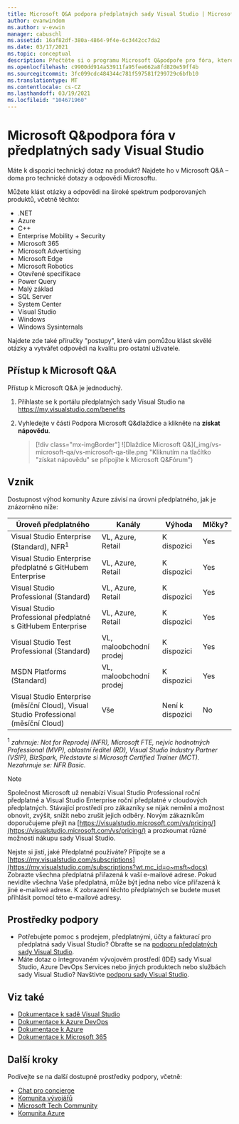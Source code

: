 ```yaml
---
title: Microsoft Q&A podpora předplatných sady Visual Studio | Microsoft Docs
author: evanwindom
ms.author: v-evwin
manager: cabuschl
ms.assetid: 16af82df-380a-4864-9f4e-6c3442cc7da2
ms.date: 03/17/2021
ms.topic: conceptual
description: Přečtěte si o programu Microsoft Q&podpoře pro fóra, které jsou součástí vybraných předplatných sady Visual Studio.
ms.openlocfilehash: c9900dd914a53911fa95fee662a8fd820e59ff4b
ms.sourcegitcommit: 3fc099cdc484344c781f597581f299729c6bfb10
ms.translationtype: MT
ms.contentlocale: cs-CZ
ms.lasthandoff: 03/19/2021
ms.locfileid: "104671960"
---
```

# <a name="microsoft-qa-forum-support-in-visual-studio-subscriptions"></a>Microsoft Q&podpora fóra v předplatných sady Visual Studio
Máte k dispozici technický dotaz na produkt? Najdete ho v Microsoft Q&A – doma pro technické dotazy a odpovědi Microsoftu.

Můžete klást otázky a odpovědi na široké spektrum podporovaných produktů, včetně těchto:
- .NET
- Azure
- C++
- Enterprise Mobility + Security
- Microsoft 365
- Microsoft Advertising
- Microsoft Edge
- Microsoft Robotics
- Otevřené specifikace
- Power Query 
- Malý základ
- SQL Server
- System Center
- Visual Studio
- Windows 
- Windows Sysinternals

Najdete zde také příručky "postupy", které vám pomůžou klást skvělé otázky a vytvářet odpovědi na kvalitu pro ostatní uživatele. 

## <a name="access-microsoft-qa"></a>Přístup k Microsoft Q&A
Přístup k Microsoft Q&A je jednoduchý. 
1. Přihlaste se k portálu předplatných sady Visual Studio na <https://my.visualstudio.com/benefits>
0. Vyhledejte v části Podpora Microsoft Q&dlaždice a klikněte na **získat nápovědu**.

   > [!div class="mx-imgBorder"]
   > ![Dlaždice Microsoft Q&](_img/vs-microsoft-qa/vs-microsoft-qa-tile.png "Kliknutím na tlačítko "získat nápovědu" se připojíte k Microsoft Q&Fórum")

## <a name="eligibility"></a>Vznik
Dostupnost výhod komunity Azure závisí na úrovni předplatného, jak je znázorněno níže:

|                                          Úroveň předplatného                                           |     Kanály      |    Výhoda    | Mlčky? |
|-------------------------------------------------------------------------------------------------------|-------------------|---------------|------------|
|                           Visual Studio Enterprise (Standard), NFR<sup>1</sup>                            | VL, Azure, Retail |   K dispozici    |    Yes     |
|                           Visual Studio Enterprise předplatné s GitHubem Enterprise                           | VL, Azure, Retail |   K dispozici    |    Yes     |
|                          Visual Studio Professional (Standard)                          | VL, Azure, Retail |   K dispozici    |    Yes     |
|                          Visual Studio Professional předplatné s GitHubem Enterprise                          | VL, Azure, Retail |   K dispozici    |    Yes     |
|                              Visual Studio Test Professional (Standard)                               |    VL, maloobchodní prodej     |   K dispozici    |    Yes     |
|                                       MSDN Platforms (Standard)                                       |    VL, maloobchodní prodej     |   K dispozici    |    Yes     |
| Visual Studio Enterprise (měsíční Cloud), Visual Studio Professional (měsíční Cloud)|        Vše        | Není k dispozici |     No     |

<sup>1</sup>  *zahrnuje: Not for Reprodej (NFR), Microsoft FTE, nejvíc hodnotných Professional (MVP), oblastní ředitel (RD), Visual Studio Industry Partner (VSIP), BizSpark, Představte si Microsoft Certified Trainer (MCT). Nezahrnuje se: NFR Basic.*

> [!NOTE]
> Společnost Microsoft už nenabízí Visual Studio Professional roční předplatné a Visual Studio Enterprise roční předplatné v cloudových předplatných. Stávající prostředí pro zákazníky se nijak nemění a možnost obnovit, zvýšit, snížit nebo zrušit jejich odběry. Novým zákazníkům doporučujeme přejít na [https://visualstudio.microsoft.com/vs/pricing/](https://visualstudio.microsoft.com/vs/pricing/) a prozkoumat různé možnosti nákupu sady Visual Studio.

Nejste si jistí, jaké Předplatné používáte?  Připojte se a [https://my.visualstudio.com/subscriptions](https://my.visualstudio.com/subscriptions?wt.mc_id=o~msft~docs) Zobrazte všechna předplatná přiřazená k vaší e-mailové adrese. Pokud nevidíte všechna Vaše předplatná, může být jedna nebo více přiřazená k jiné e-mailové adrese.  K zobrazení těchto předplatných se budete muset přihlásit pomocí této e-mailové adresy.

## <a name="support-resources"></a>Prostředky podpory
- Potřebujete pomoc s prodejem, předplatnými, účty a fakturací pro předplatná sady Visual Studio?  Obraťte se na [podporu předplatných sady Visual Studio](https://my.visualstudio.com/gethelp).
- Máte dotaz o integrovaném vývojovém prostředí (IDE) sady Visual Studio, Azure DevOps Services nebo jiných produktech nebo službách sady Visual Studio?  Navštivte [podporu sady Visual Studio](https://visualstudio.microsoft.com/support/).

## <a name="see-also"></a>Viz také
- [Dokumentace k sadě Visual Studio](/visualstudio/)
- [Dokumentace k Azure DevOps](/azure/devops/)
- [Dokumentace k Azure](/azure/)
- [Dokumentace k Microsoft 365](/microsoft-365/)

## <a name="next-steps"></a>Další kroky
Podívejte se na další dostupné prostředky podpory, včetně:
- [Chat pro concierge](vs-concierge-chat.md)
- [Komunita vývojářů](vs-developer-community.md)
- [Microsoft Tech Community](vs-microsoft-tech-community.md)
- [Komunita Azure](vs-azure-community.md)